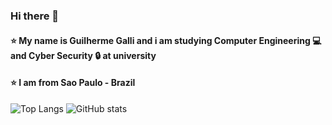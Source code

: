 ### Hi there 👋
#### ⭐ My name is Guilherme Galli and i am studying Computer Engineering 💻 and Cyber Security 🔒 at university
#### ⭐ I am from Sao Paulo - Brazil


![Top Langs](https://github-readme-stats.vercel.app/api/top-langs/?username=Guilherme-Galli77&layout=compact)
![GitHub stats](https://github-readme-stats.vercel.app/api?username=Guilherme-Galli77&theme=dark&show_icons=true)
<!--
**Guilherme-Galli77/Guilherme-Galli77** is a ✨ _special_ ✨ repository because its `README.md` (this file) appears on your GitHub profile.

Here are some ideas to get you started:

- 🔭 I’m currently working on ...
- 🌱 I’m currently learning ...
- 👯 I’m looking to collaborate on ...
- 🤔 I’m looking for help with ...
- 💬 Ask me about ...
- 📫 How to reach me: ...
- 😄 Pronouns: ...
- ⚡ Fun fact: ...
-->
